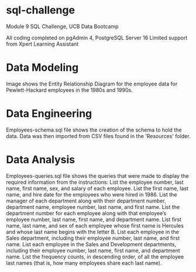 # sql-challenge
Module 9 SQL Challenge, UCB Data Bootcamp

All coding completed on pgAdmin 4, PostgreSQL Server 16
Limited support from Xpert Learning Assistant

# Data Modeling
Image shows the Entity Relationship Diagram for the employee data for Pewlett-Hackard employees in the 1980s and 1990s. 

# Data Engineering
Employees-schema.sql file shows the creation of the schema to hold the data. Data was then imported from CSV files found in the 'Resources' folder. 

# Data Analysis
Employees-queries.sql file shows the queries that were made to display the required information from the instructions: 
List the employee number, last name, first name, sex, and salary of each employee.
List the first name, last name, and hire date for the employees who were hired in 1986.
List the manager of each department along with their department number, department name, employee number, last name, and first name.
List the department number for each employee along with that employee’s employee number, last name, first name, and department name.
List first name, last name, and sex of each employee whose first name is Hercules and whose last name begins with the letter B.
List each employee in the Sales department, including their employee number, last name, and first name.
List each employee in the Sales and Development departments, including their employee number, last name, first name, and department name.
List the frequency counts, in descending order, of all the employee last names (that is, how many employees share each last name).
